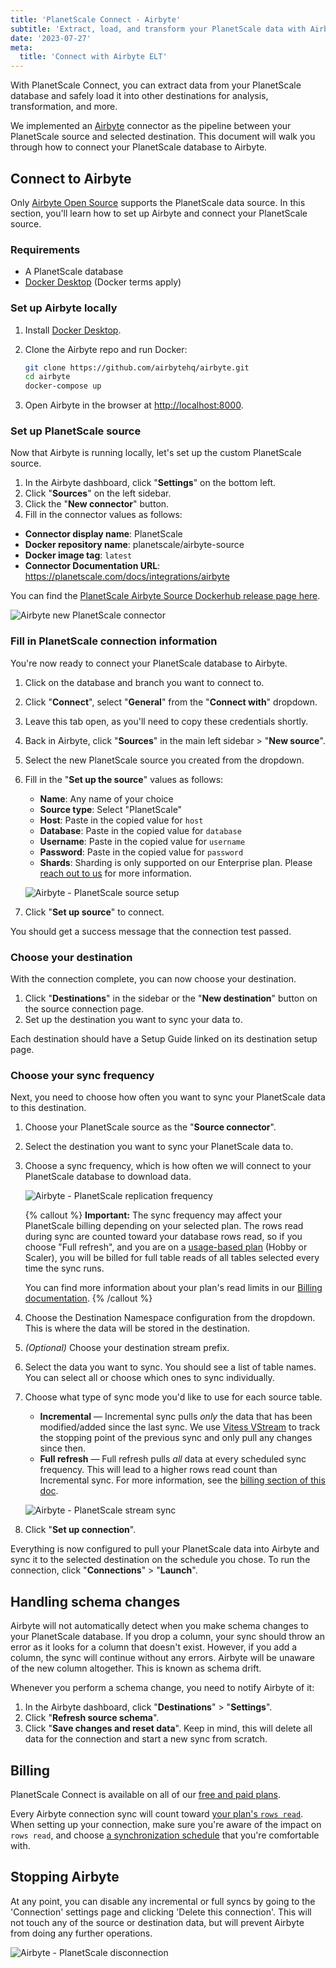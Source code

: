 ```yaml
---
title: 'PlanetScale Connect - Airbyte'
subtitle: 'Extract, load, and transform your PlanetScale data with Airbyte.'
date: '2023-07-27'
meta:
  title: 'Connect with Airbyte ELT'
---
```


With PlanetScale Connect, you can extract data from your PlanetScale database and safely load it into other destinations for analysis, transformation, and more.

We implemented an [Airbyte](https://airbyte.com/) connector as the pipeline between your PlanetScale source and selected destination. This document will walk you through how to connect your PlanetScale database to Airbyte.

## Connect to Airbyte

Only [Airbyte Open Source](https://docs.airbyte.com/quickstart/deploy-airbyte) supports the PlanetScale data source. In this section, you'll learn how to set up Airbyte and connect your PlanetScale source.

### Requirements

- A PlanetScale database
- [Docker Desktop](https://www.docker.com/products/docker-desktop/) (Docker terms apply)

### Set up Airbyte locally

1. Install [Docker Desktop](https://www.docker.com/products/docker-desktop/).
2. Clone the Airbyte repo and run Docker:

   ```bash
   git clone https://github.com/airbytehq/airbyte.git
   cd airbyte
   docker-compose up
   ```

3. Open Airbyte in the browser at [http://localhost:8000](http://localhost:8000).

### Set up PlanetScale source

Now that Airbyte is running locally, let's set up the custom PlanetScale source.

1. In the Airbyte dashboard, click "**Settings**" on the bottom left.
2. Click "**Sources**" on the left sidebar.
3. Click the "**New connector**" button.
4. Fill in the connector values as follows:

- **Connector display name**: PlanetScale
- **Docker repository name**: planetscale/airbyte-source
- **Docker image tag**: `latest`
- **Connector Documentation URL**: https://planetscale.com/docs/integrations/airbyte

You can find the [PlanetScale Airbyte Source Dockerhub release page here](https://hub.docker.com/r/planetscale/airbyte-source).

![Airbyte new PlanetScale connector](/assets/docs/integrations/airbyte/connector.jpg)

### Fill in PlanetScale connection information

You're now ready to connect your PlanetScale database to Airbyte.

1. Click on the database and branch you want to connect to.
2. Click "**Connect**", select "**General**" from the "**Connect with**" dropdown.
3. Leave this tab open, as you'll need to copy these credentials shortly.
4. Back in Airbyte, click "**Sources**" in the main left sidebar > "**New source**".
5. Select the new PlanetScale source you created from the dropdown.
6. Fill in the "**Set up the source**" values as follows:

   - **Name**: Any name of your choice
   - **Source type**: Select "PlanetScale"
   - **Host**: Paste in the copied value for `host`
   - **Database**: Paste in the copied value for `database`
   - **Username**: Paste in the copied value for `username`
   - **Password**: Paste in the copied value for `password`
   - **Shards**: Sharding is only supported on our Enterprise plan. Please [reach out to us](/contact) for more information.

   ![Airbyte - PlanetScale source setup](/assets/docs/integrations/airbyte/source.jpg)

7. Click "**Set up source**" to connect.

You should get a success message that the connection test passed.

### Choose your destination

With the connection complete, you can now choose your destination.

1. Click "**Destinations**" in the sidebar or the "**New destination**" button on the source connection page.
2. Set up the destination you want to sync your data to.

Each destination should have a Setup Guide linked on its destination setup page.

### Choose your sync frequency

Next, you need to choose how often you want to sync your PlanetScale data to this destination.

1. Choose your PlanetScale source as the "**Source connector**".
2. Select the destination you want to sync your PlanetScale data to.
3. Choose a sync frequency, which is how often we will connect to your PlanetScale database to download data.

   ![Airbyte - PlanetScale replication frequency](/assets/docs/integrations/airbyte/replication-frequency.png)

   {% callout %}
   **Important:** The sync frequency may affect your PlanetScale billing depending on your selected plan. The rows read during sync are
   counted toward your database rows read, so if you choose "Full refresh", and you are on a [usage-based plan](/docs/concepts/planetscale-plans#usage-based-plans) (Hobby or Scaler), you will be billed for full table reads of
   all tables selected every time the sync runs.

   You can find more information about your plan's read limits in our
   [Billing documentation](/docs/concepts/billing#planetscale-plans).
   {% /callout %}

4. Choose the Destination Namespace configuration from the dropdown. This is where the data will be stored in the destination.
5. _(Optional)_ Choose your destination stream prefix.
6. Select the data you want to sync. You should see a list of table names. You can select all or choose which ones to sync individually.
7. Choose what type of sync mode you'd like to use for each source table.

   - **Incremental** &mdash; Incremental sync pulls _only_ the data that has been modified/added since the last sync. We use [Vitess VStream](https://vitess.io/docs/concepts/vstream/) to track the stopping point of the previous sync and only pull any changes since then.
   - **Full refresh** &mdash; Full refresh pulls _all_ data at every scheduled sync frequency. This will lead to a higher rows read count than Incremental sync. For more information, see the [billing section of this doc](#billing).

   ![Airbyte - PlanetScale stream sync](/assets/docs/integrations/airbyte/streams.jpg)

8. Click "**Set up connection**".

Everything is now configured to pull your PlanetScale data into Airbyte and sync it to the selected destination on the schedule you chose. To run the connection, click "**Connections**" > "**Launch**".

## Handling schema changes

Airbyte will not automatically detect when you make schema changes to your PlanetScale database. If you drop a column, your sync should throw an error as it looks for a column that doesn't exist. However, if you add a column, the sync will continue without any errors. Airbyte will be unaware of the new column altogether. This is known as schema drift.

Whenever you perform a schema change, you need to notify Airbyte of it:

1. In the Airbyte dashboard, click "**Destinations**" > "**Settings**".
2. Click "**Refresh source schema**".
3. Click "**Save changes and reset data**". Keep in mind, this will delete all data for the connection and start a new sync from scratch.

## Billing

PlanetScale Connect is available on all of our [free and paid plans](/docs/concepts/billing#planetscale-plans).

Every Airbyte connection sync will count toward [your plan's `rows read`](/docs/concepts/billing#planetscale-plans). When setting up your connection, make sure you're aware of the impact on `rows read`, and choose [a synchronization schedule](#choose-your-sync-frequency) that you're comfortable with.

## Stopping Airbyte

At any point, you can disable any incremental or full syncs by going to the 'Connection' settings page and clicking 'Delete this connection'. This will not touch any of the source or destination data, but will prevent Airbyte from doing any further operations.

![Airbyte - PlanetScale disconnection](/assets/docs/integrations/airbyte/disconnect.png)

